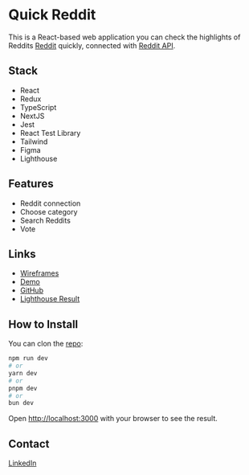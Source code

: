 # Quick Reddit #
This is a React-based web application you can check the highlights of Reddits [Reddit](https://www.reddit.com/) quickly, connected with [Reddit API](https://www.reddit.com/dev/api/).

## Stack ##
- React
- Redux
- TypeScript
- NextJS
- Jest
- React Test Library
- Tailwind
- Figma
- Lighthouse

## Features ##
- Reddit connection
- Choose category
- Search Reddits
- Vote

## Links ## 
- [Wireframes](https://www.figma.com/design/zIQANYhXAmemJGJ90hLyGC/QuickReddit?node-id=1-2&t=RmtW4m94gKsWJ9S3-1)
- [Demo](https://quickreddit.vercel.app/)
- [GitHub](https://github.com/kizuyoko/quickreddit)
- [Lighthouse Result](https://pagespeed.web.dev/analysis/https-quickreddit-vercel-app/stgbc98l1w?form_factor=mobile)

## How to Install ## 
You can clon the [repo](https://github.com/kizuyoko/quickreddit):

```bash
npm run dev
# or
yarn dev
# or
pnpm dev
# or
bun dev
```

Open [http://localhost:3000](http://localhost:3000) with your browser to see the result.

## Contact ##
[LinkedIn](https://www.linkedin.com/in/kizuyoko/)